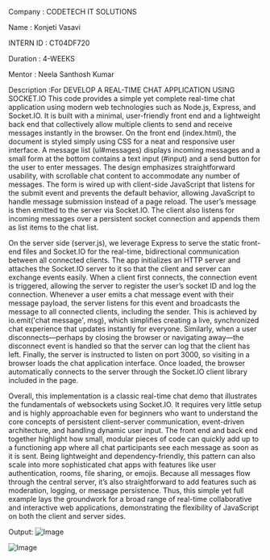 Company : CODETECH IT SOLUTIONS

Name : Konjeti Vasavi

INTERN ID : CT04DF720

Duration : 4-WEEKS

Mentor : Neela Santhosh Kumar

Description :For DEVELOP A REAL-TIME CHAT APPLICATION USING SOCKET.IO
This code provides a simple yet complete real-time chat application using modern web technologies such as Node.js, Express, and Socket.IO. It is built with a minimal, user-friendly front end and a lightweight back end that collectively allow multiple clients to send and receive messages instantly in the browser. On the front end (index.html), the document is styled simply using CSS for a neat and responsive user interface. A message list (ul#messages) displays incoming messages and a small form at the bottom contains a text input (#input) and a send button for the user to enter messages. The design emphasizes straightforward usability, with scrollable chat content to accommodate any number of messages. The form is wired up with client-side JavaScript that listens for the submit event and prevents the default behavior, allowing JavaScript to handle message submission instead of a page reload. The user’s message is then emitted to the server via Socket.IO. The client also listens for incoming messages over a persistent socket connection and appends them as list items to the chat list.

On the server side (server.js), we leverage Express to serve the static front-end files and Socket.IO for the real-time, bidirectional communication between all connected clients. The app initializes an HTTP server and attaches the Socket.IO server to it so that the client and server can exchange events easily. When a client first connects, the connection event is triggered, allowing the server to register the user’s socket ID and log the connection. Whenever a user emits a chat message event with their message payload, the server listens for this event and broadcasts the message to all connected clients, including the sender. This is achieved by io.emit('chat message', msg), which simplifies creating a live, synchronized chat experience that updates instantly for everyone. Similarly, when a user disconnects—perhaps by closing the browser or navigating away—the disconnect event is handled so that the server can log that the client has left. Finally, the server is instructed to listen on port 3000, so visiting  in a browser loads the chat application interface. Once loaded, the browser automatically connects to the server through the Socket.IO client library included in the page.

Overall, this implementation is a classic real-time chat demo that illustrates the fundamentals of websockets using Socket.IO. It requires very little setup and is highly approachable even for beginners who want to understand the core concepts of persistent client–server communication, event-driven architecture, and handling dynamic user input. The front end and back end together highlight how small, modular pieces of code can quickly add up to a functioning app where all chat participants see each message as soon as it is sent. Being lightweight and dependency-friendly, this pattern can also scale into more sophisticated chat apps with features like user authentication, rooms, file sharing, or emojis. Because all messages flow through the central server, it’s also straightforward to add features such as moderation, logging, or message persistence. Thus, this simple yet full example lays the groundwork for a broad range of real-time collaborative and interactive web applications, demonstrating the flexibility of JavaScript on both the client and server sides.
 
Output:
![Image](https://github.com/user-attachments/assets/a8b415ad-f61e-4448-9c96-3457723d7efd)

![Image](https://github.com/user-attachments/assets/5b873644-7cf8-4854-954a-7500b672e8e6)
